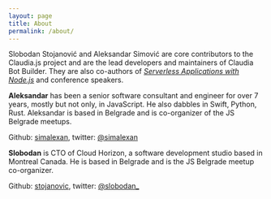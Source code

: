 ```yaml
---
layout: page
title: About
permalink: /about/
---
```


Slobodan Stojanović and Aleksandar Simović are core contributors to the Claudia.js project and are the lead developers and maintainers of Claudia Bot Builder. They are also co-authors of [_Serverless Applications with Node.js_](/book) and conference speakers.

**Aleksandar** has been a senior software consultant and engineer for over 7 years, mostly but not only, in JavaScript. He also dabbles in Swift, Python, Rust. Aleksandar is based in Belgrade and is co-organizer of the JS Belgrade meetups.

Github: [simalexan](https://github.com/simalexan),
twitter: [@simalexan](https://twitter.com/simalexan)

**Slobodan** is CTO of Cloud Horizon, a software development studio based in Montreal Canada. He is based in Belgrade and is the JS Belgrade meetup co-organizer.

Github: [stojanovic](https://github.com/stojanovic),
twitter: [@slobodan_](https://twitter.com/slobodan_)
